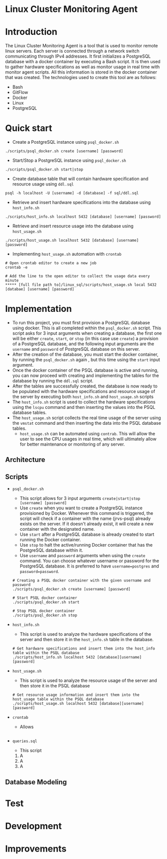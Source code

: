 # Linux Cluster Monitoring Agent
# Introduction
The Linux Cluster Monitoring Agent is a tool that is used to monitor
remote linux servers. Each server is connected through a network switch
communicating through IPv4 addresses. It first initializes a PostgreSQL
database with a docker container by executing a Bash script. It is then used
to gather hardware specifications as well as monitor usage in real time with 
monitor agent scripts. All this information is stored in the docker container
that was created. The technologies used to create this tool are as follows:

* Bash
* GitFlow
* Docker
* Linux
* PostgreSQL
# Quick start

* Create a PostgreSQL instance using `psql_docker.sh`

```
./scripts/psql_docker.sh create [username] [password]
```


* Start/Stop a PostgreSQL instance using `psql_docker.sh`

```
./scripts/psql_docker.sh start|stop
```

* Create database table that will contain hardware specification and resource usage using `ddl.sql`

```
psql -h localhost -U [username] -d [database] -f sql/ddl.sql
```

* Retrieve and insert hardware specifications into the database using `host_info.sh`

```
./scripts/host_info.sh localhost 5432 [database] [username] [password]
```

* Retrieve and insert resource usage into the database using `host_usage.sh`

```
./scripts/host_usage.sh localhost 5432 [database] [username] [password]
```

* Implementing `host_usage.sh` automation with `crontab`

```
# Open crontab editor to create a new job
crontab -e

# Add the line to the open editor to collect the usage data every minute
***** [full file path to]/linux_sql/scripts/host_usage.sh local 5432 [databae] [username] [password]
```

# Implementation
* To run this project, you must first provision a PostgreSQL database using docker. This is all
completed within the `psql_docker.sh` script. This script asks for 3 input arguments when creating a 
database, the first one will be either `create`, `start`, or `stop` (in this case use `create`) a 
provision of a PostgreSQL database, and the following input arguments are the `username` and `password`
of PostgreSQL database on this server.
* After the creation of the database, you must start the docker container, by running the `psql_docker.sh` again
, but this time using the `start` input argument.
* Once the docker container of the PSQL database is active and running, you can now proceed with creating and 
implementing the tables for the database by running the `ddl.sql` script.
* After the tables are successfully created, the database is now ready to be populated with the hardware 
specifications and resource usage of the server by executing both `host_info.sh` and `host_usage.sh` scripts
* The `host_info.sh` script is used to collect the hardware specifications using the `lscpu` command and then inserting
the values into the PSQL database tables. 
* The `host_usage.sh` script collects the real time usage of the server using the `vmstat` command and then inserting
the data into the PSQL database tables.
  * `host_usage.sh` can be automated using `contrab`. This will allow the user to see the CPU usages in real time, which
  will ultimately allow for better maintenance or monitoring of any server.

## Architecture

## Scripts
* `psql_docker.sh`
  * This script allows for 3 input arguments `create|start|stop [username] [password]`
  * Use `create` when you want to create a PostgreSQL instance provisioned by Docker. Whenever this command is triggered,
  the script will check if a container with the name (jrvs-psql) already exists on the server. If it doesn't already exist,
  it will create a new container with the designated name.
  * Use `start` after a PostgreSQL database is already created to start running the Docker container.
  * Use `stop` to halt the active/running Docker container that has the PostgreSQL database within it.
  * Use `username` and `password` arguments when using the `create` command. You can choose whatever username or password 
  for the PostgreSQL database. It is preferred to have `username=postgres` and `password=password`.
   ```
   # Creating a PSQL docker container with the given username and password
  ./scripts/psql_docker.sh create [username] [password]
  
  # Start PSQL docker container
  ./scripts/psql_docker.sh start
  
  # Stop PSQL docker container
  ./scripts/psql_docker.sh stop
   ```
  
* `host_info.sh`
  * This script is used to analyze the hardware specifications of the server and then store it in the `host_info.sh` table 
  in the database.
  ```
  # Get hardware specifications and insert them into the host_info table within the PSQL database
  ./scripts/host_info.sh localhost 5432 [database][username][password]
  ```

* `host_usage.sh`
  * This script is used to analyze the resource usage of the server and then store it in the PSQL database
  ```
  # Get resource usage information and insert them into the host_usage table within the PSQL database
  ./scripts/host_usage.sh localhost 5432 [database][username][password]
  ```
* `crontab`
  * Allows
  ```
  
  ```
* `queries.sql`
  * This script
  1. A
  2. A
  3. A

    
## Database Modeling

# Test

# Development

# Improvements
